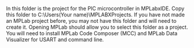 In this folder is the project for the PIC microcontroller in MPLabxIDE.
Copy this folder to C:\Users\(Your name)\MPLABXProjects.
If you have not made an MPLab project before, you may not have this folder and will need to create it.
Opening MPLab should allow you to select this folder as a project.
You will need to install MPLab Code Composer (MCC) and MPLab Data Visualizer for USART and command line.
